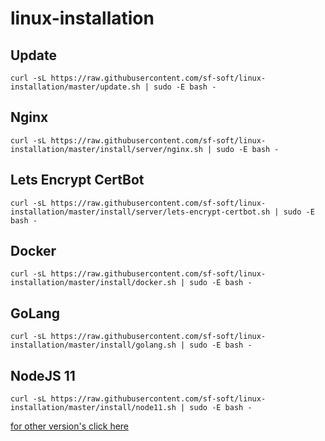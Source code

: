 # linux-installation

## Update
```
curl -sL https://raw.githubusercontent.com/sf-soft/linux-installation/master/update.sh | sudo -E bash -
```

## Nginx
```
curl -sL https://raw.githubusercontent.com/sf-soft/linux-installation/master/install/server/nginx.sh | sudo -E bash -
```

## Lets Encrypt CertBot
```
curl -sL https://raw.githubusercontent.com/sf-soft/linux-installation/master/install/server/lets-encrypt-certbot.sh | sudo -E bash -
```

## Docker
```
curl -sL https://raw.githubusercontent.com/sf-soft/linux-installation/master/install/docker.sh | sudo -E bash -
```

## GoLang
```
curl -sL https://raw.githubusercontent.com/sf-soft/linux-installation/master/install/golang.sh | sudo -E bash -
```

## NodeJS 11
```
curl -sL https://raw.githubusercontent.com/sf-soft/linux-installation/master/install/node11.sh | sudo -E bash -
```
[for other version's click here ](https://github.com/sf-soft/linux-installation/blob/master/install/node/README.md)

